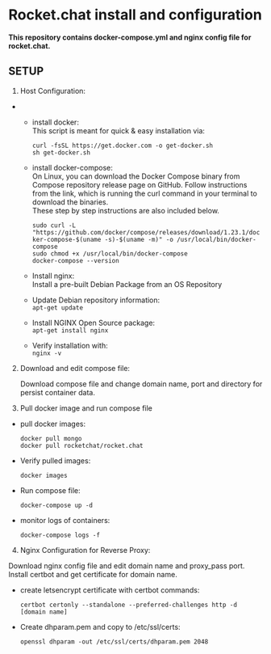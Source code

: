 # Rocket.chat install and configuration

**This repository contains docker-compose.yml and nginx config file for rocket.chat.**


## SETUP
1. Host Configuration:
-
  - install docker:<br/>
     This script is meant for quick & easy installation via:

      `curl -fsSL https://get.docker.com -o get-docker.sh`<br/>
      `sh get-docker.sh`

  -  install docker-compose:<br/>
     On Linux, you can download the Docker Compose binary from Compose repository release page on GitHub. Follow instructions from the link, which is running the curl command in your terminal to download the     binaries.<br/> These step by step instructions are also included below.

     `sudo curl -L "https://github.com/docker/compose/releases/download/1.23.1/docker-compose-$(uname -s)-$(uname -m)" -o /usr/local/bin/docker-compose`<br/>
     `sudo chmod +x /usr/local/bin/docker-compose`<br/>
     `docker-compose --version`

  - Install nginx:<br/>
    Install a pre-built Debian Package from an OS Repository

  - Update Debian repository information:<br/>
    `apt-get update`

  - Install NGINX Open Source package:<br/>
    `apt-get install nginx`

  - Verify installation with:<br/>
    `nginx -v`


2. Download and edit compose file:

    Download compose file and change domain name, port and directory for persist container data.


3. Pull docker image and run compose file

  - pull docker images:

    `docker pull mongo`<br/>
    `docker pull rocketchat/rocket.chat`

  - Verify pulled images:

    `docker images`

  - Run compose file:
 
    `docker-compose up -d`

  - monitor logs of containers:

    `docker-compose logs -f`


4. Nginx Configuration for Reverse Proxy:

Download nginx config file and edit domain name and proxy_pass port. <br/>
Install certbot and get certificate for domain name.

   - create letsencrypt certificate with certbot commands:

     `certbot certonly --standalone --preferred-challenges http -d [domain name]`

   - Create dhparam.pem and copy to /etc/ssl/certs:

     `openssl dhparam -out /etc/ssl/certs/dhparam.pem 2048`

